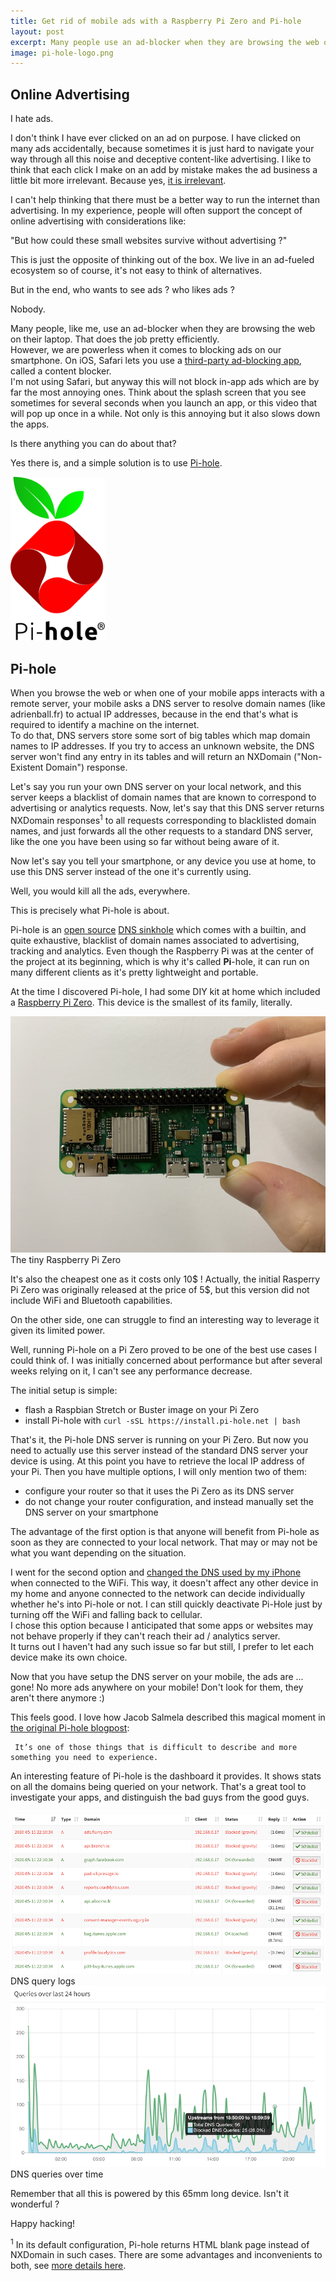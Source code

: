 ```yaml
---
title: Get rid of mobile ads with a Raspberry Pi Zero and Pi-hole
layout: post
excerpt: Many people use an ad-blocker when they are browsing the web on their laptop. That does the job pretty efficiently. However, we are powerless when it comes to blocking ads on our smartphone.
image: pi-hole-logo.png
---
```


## Online Advertising

I hate ads.

I don't think I have ever clicked on an ad on purpose. I have clicked on many ads accidentally, because sometimes it is just hard to navigate your way through all this noise and deceptive content-like advertising. I like to think that each click I make on an add by mistake makes the ad business a little bit more irrelevant. Because yes, [it is irrelevant](https://thecorrespondent.com/100/the-new-dot-com-bubble-is-here-its-called-online-advertising).

I can't help thinking that there must be a better way to run the internet than advertising. In my experience, people will often support the concept of online advertising with considerations like: 

"But how could these small websites survive without advertising ?"

This is just the opposite of thinking out of the box. We live in an ad-fueled ecosystem so of course, it's not easy to think of alternatives.

But in the end, who wants to see ads ? who likes ads ?

Nobody.

Many people, like me, use an ad-blocker when they are browsing the web on their laptop. That does the job pretty efficiently.<br>
However, we are powerless when it comes to blocking ads on our smartphone. 
On iOS, Safari lets you use a [third-party ad-blocking app](https://www.lifewire.com/hate-ads-block-safari-iphone-2000778), called a content blocker. <br>I'm not using Safari, but anyway this will not block in-app ads which are by far the most annoying ones. Think about the splash screen that you see sometimes for several seconds when you launch an app, or this video that will pop up once in a while. Not only is this annoying but it also slows down the apps.

Is there anything you can do about that?

Yes there is, and a simple solution is to use [Pi-hole](https://pi-hole.net/).

<div class="center">
    <img src="/assets/images/pi-hole-logo.svg" style="width: 30%; height: 30%">
</div>

## Pi-hole

When you browse the web or when one of your mobile apps interacts with a remote server, your mobile asks a DNS server to resolve domain names (like adrienball.fr) to actual IP addresses, because in the end that's what is required to identify a machine on the internet.<br>
To do that, DNS servers store some sort of big tables which map domain names to IP addresses. If you try to access an unknown website, the DNS server won't find any entry in its tables and will return an NXDomain ("Non-Existent Domain") response.

Let's say you run your own DNS server on your local network, and this server keeps a blacklist of domain names that are known to correspond to advertising or analytics requests. Now, let's say that this DNS server returns NXDomain responses<sup>1</sup> to all requests corresponding to blacklisted domain names, and just forwards all the other requests to a standard DNS server, like the one you have been using so far without being aware of it.

Now let's say you tell your smartphone, or any device you use at home, to use this DNS server instead of the one it's currently using.

Well, you would kill all the ads, everywhere.

This is precisely what Pi-hole is about.

Pi-hole is an [open source](https://github.com/pi-hole/pi-hole) [DNS sinkhole](https://en.wikipedia.org/wiki/DNS_sinkhole) which comes with a builtin, and quite exhaustive, blacklist of domain names associated to advertising, tracking and analytics.
Even though the Raspberry Pi was at the center of the project at its beginning, which is why it's called **Pi**-hole, it can run on many different clients as it's pretty lightweight and portable.

At the time I discovered Pi-hole, I had some DIY kit at home which included a [Raspberry Pi Zero](https://www.raspberrypi.org/products/raspberry-pi-zero/). This device is the smallest of its family, literally.

<div id="images">
    <img src="/assets/images/pi-zero.jpg">
    <div class="caption">The tiny Raspberry Pi Zero</div>
</div>

It's also the cheapest one as it costs only 10$ ! Actually, the initial Rasperry Pi Zero was originally released at the price of 5$, but this version did not include WiFi and Bluetooth capabilities.

On the other side, one can struggle to find an interesting way to leverage it given its limited power.

Well, running Pi-hole on a Pi Zero proved to be one of the best use cases I could think of.
I was initially concerned about performance but after several weeks relying on it, I can't see any performance decrease.

The initial setup is simple: 
- flash a Raspbian Stretch or Buster image on your Pi Zero
- install Pi-hole with ``curl -sSL https://install.pi-hole.net | bash``

That's it, the Pi-hole DNS server is running on your Pi Zero. But now you need to actually use this server instead of the standard DNS server your device is using. At this point you have to retrieve the local IP address of your Pi. Then you have multiple options, I will only mention two of them:

- configure your router so that it uses the Pi Zero as its DNS server
- do not change your router configuration, and instead manually set the DNS server on your smartphone

The advantage of the first option is that anyone will benefit from Pi-hole as soon as they are connected to your local network. That may or may not be what you want depending on the situation.

I went for the second option and [changed the DNS used by my iPhone](https://www.ghacks.net/2019/06/28/how-to-configure-the-dns-in-ios/) when connected to the WiFi. This way, it doesn't affect any other device in my home and anyone connected to the network can decide individually whether he's into Pi-hole or not. I can still quickly deactivate Pi-Hole just by turning off the WiFi and falling back to cellular.<br>
I chose this option because I anticipated that some apps or websites may not behave properly if they can't reach their ad / analytics server.<br>
It turns out I haven't had any such issue so far but still, I prefer to let each device make its own choice.

Now that you have setup the DNS server on your mobile, the ads are ... gone! No more ads anywhere on your mobile! Don't look for them, they aren't there anymore :)

This feels good. I love how Jacob Salmela described this magical moment in [the original Pi-hole blogpost](https://web.archive.org/web/20200413111320/https://jacobsalmela.com/2015/06/16/block-millions-ads-network-wide-with-a-raspberry-pi-hole-2-0/):

     It’s one of those things that is difficult to describe and more something you need to experience.


An interesting feature of Pi-hole is the dashboard it provides. It shows stats on all the domains being queried on your network. That's a great tool to investigate your apps, and distinguish the bad guys from the good guys.

<div id="images">
    <img src="/assets/images/pi-hole-query-logs.png">
    <div class="caption">DNS query logs</div>
</div>
<div id="images">
    <img src="/assets/images/pi-hole-history-chart.png">
    <div class="caption">DNS queries over time</div>
</div>

Remember that all this is powered by this 65mm long device. Isn't it wonderful ?

Happy hacking!

<div class="footnotes">
    <sup>1</sup> In its default configuration, Pi-hole returns HTML blank page instead of NXDomain in such cases. There are some advantages and inconvenients to both, see <a href="https://pi-hole.net/2018/05/18/nxdomain-and-null-blocking-with-ftldns/#page-content">more details here</a>.
</div>